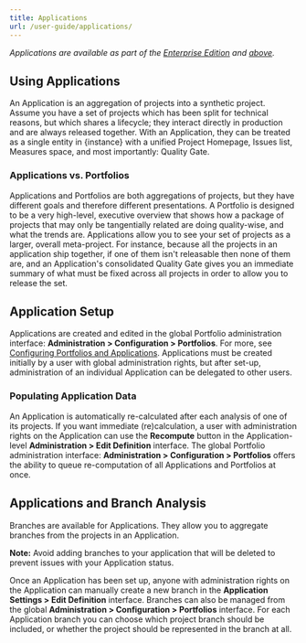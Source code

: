 ```yaml
---
title: Applications
url: /user-guide/applications/
---
```


*Applications are available as part of the [Enterprise Edition](https://redirect.sonarsource.com/editions/enterprise.html) and [above](https://www.sonarsource.com/plans-and-pricing/).*

## Using Applications

An Application is an aggregation of projects into a synthetic project. Assume you have a set of projects which has been split for technical reasons, but which shares a lifecycle; they interact directly in production and are always released together. With an Application, they can be treated as a single entity in {instance} with a unified Project Homepage, Issues list, Measures space, and most importantly: Quality Gate.

### Applications vs. Portfolios

Applications and Portfolios are both aggregations of projects, but they have different goals and therefore different presentations. A Portfolio is designed to be a very high-level, executive overview that shows how a package of projects that may only be tangentially related are doing quality-wise, and what the trends are. Applications allow you to see your set of projects as a larger, overall meta-project. For instance, because all the projects in an application ship together, if one of them isn't releasable then none of them are, and an Application's consolidated Quality Gate gives you an immediate summary of what must be fixed across all projects in order to allow you to release the set.

## Application Setup

Applications are created and edited in the global Portfolio administration interface: **Administration > Configuration > Portfolios**. For more, see [Configuring Portfolios and Applications](/project-administration/configuring-portfolios-and-applications/). Applications must be created initially by a user with global administration rights, but after set-up, administration of an individual Application can be delegated to other users.

### Populating Application Data

An Application is automatically re-calculated after each analysis of one of its projects. If you want immediate (re)calculation, a user with administration rights on the Application can use the **Recompute** button in the Application-level **Administration > Edit Definition** interface. The global Portfolio administration interface: **Administration > Configuration > Portfolios** offers the ability to queue re-computation of all Applications and Portfolios at once.

## Applications and Branch Analysis

Branches are available for Applications. They allow you to aggregate branches from the projects in an Application.

**Note:** Avoid adding branches to your application that will be deleted to prevent issues with your Application status.

Once an Application has been set up, anyone with administration rights on the Application can manually create a new branch in the **Application Settings > Edit Definition** interface. Branches can also be managed from the global **Administration > Configuration > Portfolios** interface. For each Application branch you can choose which project branch should be included, or whether the project should be represented in the branch at all.
